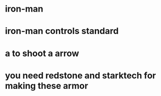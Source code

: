 # iron-man


# iron-man controls standard
# a to shoot a arrow
# you need redstone and starktech for making these armor
